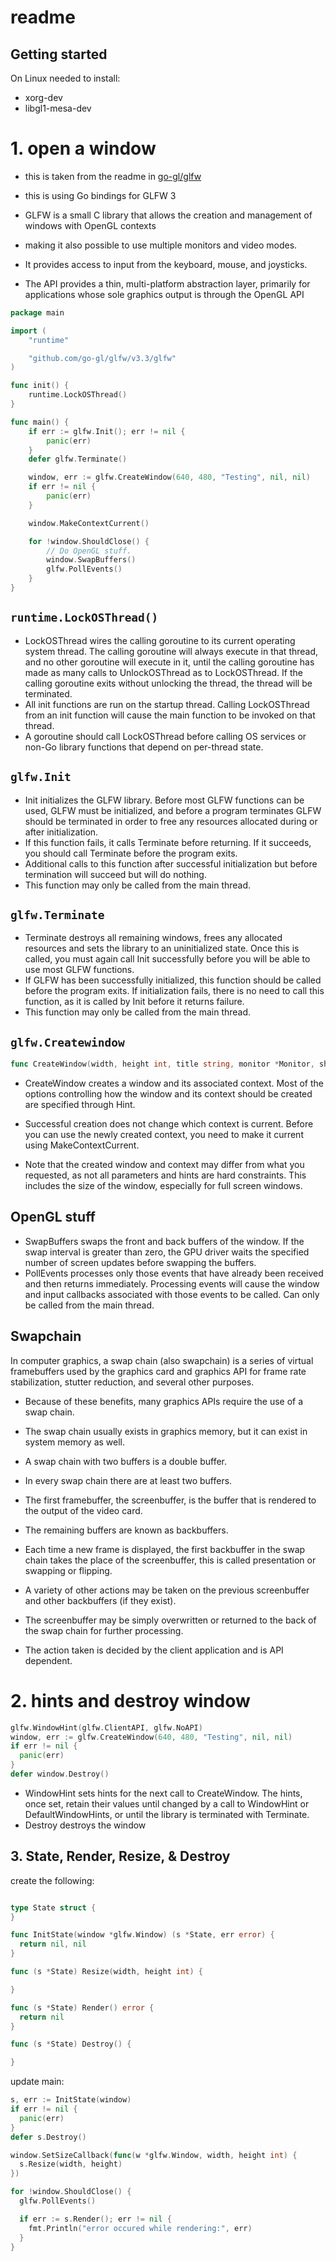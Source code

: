 # readme

## Getting started

On Linux needed to install:
- xorg-dev
- libgl1-mesa-dev


# 1. open a window

- this is taken from the readme in [go-gl/glfw](https://github.com/go-gl/glfw)

- this is using Go bindings for GLFW 3 

- GLFW is a small C library that allows the creation and management of windows
 with OpenGL contexts
- making it also possible to use multiple monitors and video modes. 
- It provides access to input from the keyboard, mouse, and joysticks.
- The API provides a thin, multi-platform abstraction layer, primarily for 
applications whose sole graphics output is through the OpenGL API

```go
package main

import (
	"runtime"

	"github.com/go-gl/glfw/v3.3/glfw"
)

func init() {
	runtime.LockOSThread()
}

func main() {
	if err := glfw.Init(); err != nil {
		panic(err)
	}
	defer glfw.Terminate()

	window, err := glfw.CreateWindow(640, 480, "Testing", nil, nil)
	if err != nil {
		panic(err)
	}

	window.MakeContextCurrent()

	for !window.ShouldClose() {
		// Do OpenGL stuff.
		window.SwapBuffers()
		glfw.PollEvents()
	}
}
```
## `runtime.LockOSThread()`

- LockOSThread wires the calling goroutine to its current operating system thread. The calling goroutine will always execute in that thread, and no other goroutine will execute in it, until the calling goroutine has made as many calls to UnlockOSThread as to LockOSThread. If the calling goroutine exits without unlocking the thread, the thread will be terminated.
- All init functions are run on the startup thread. Calling LockOSThread from an init function will cause the main function to be invoked on that thread. 
- A goroutine should call LockOSThread before calling OS services or non-Go library functions that depend on per-thread state. 

## `glfw.Init`

- Init initializes the GLFW library. Before most GLFW functions can be used, GLFW must be initialized, and before a program terminates GLFW should be terminated in order to free any resources allocated during or after initialization.
- If this function fails, it calls Terminate before returning. If it succeeds, you should call Terminate before the program exits.
- Additional calls to this function after successful initialization but before termination will succeed but will do nothing. 
- This function may only be called from the main thread. 

## `glfw.Terminate`

- Terminate destroys all remaining windows, frees any allocated resources and sets the library to an uninitialized state. Once this is called, you must again call Init successfully before you will be able to use most GLFW functions.
- If GLFW has been successfully initialized, this function should be called before the program exits. If initialization fails, there is no need to call this function, as it is called by Init before it returns failure.
- This function may only be called from the main thread. 

## `glfw.Createwindow`

```go
func CreateWindow(width, height int, title string, monitor *Monitor, share *Window) (*Window, error)
```
- CreateWindow creates a window and its associated context. Most of the options controlling how the window and its context should be created are specified through Hint.

- Successful creation does not change which context is current. Before you can use the newly created context, you need to make it current using MakeContextCurrent.

- Note that the created window and context may differ from what you requested, as not all parameters and hints are hard constraints. This includes the size of the window, especially for full screen windows.


## OpenGL stuff

- SwapBuffers swaps the front and back buffers of the window. If the swap interval is greater than zero, the GPU driver waits the specified number of screen updates before swapping the buffers. 
- PollEvents processes only those events that have already been received and then returns immediately. Processing events will cause the window and input callbacks associated with those events to be called. Can only be called from the main thread.

## Swapchain

In computer graphics, a swap chain (also swapchain) is a series of virtual 
framebuffers used by the graphics card and graphics API for frame rate 
stabilization, stutter reduction, and several other purposes. 
- Because of these benefits, many graphics APIs require the use of a swap chain. 
- The swap chain usually exists in graphics memory, but it can exist in system 
memory as well. 
- A swap chain with two buffers is a double buffer. 

- In every swap chain there are at least two buffers. 
- The first framebuffer, the screenbuffer, is the buffer that is rendered to 
the output of the video card. 
- The remaining buffers are known as backbuffers. 
- Each time a new frame is displayed, the first backbuffer in the swap chain 
takes the place of the screenbuffer, this is called presentation or swapping 
or flipping.

- A variety of other actions may be taken on the previous screenbuffer and other 
backbuffers (if they exist). 
- The screenbuffer may be simply overwritten or returned to the back of the 
swap chain for further processing. 
- The action taken is decided by the client application and is API dependent. 

# 2. hints and destroy window

```go
glfw.WindowHint(glfw.ClientAPI, glfw.NoAPI)
window, err := glfw.CreateWindow(640, 480, "Testing", nil, nil)
if err != nil {
  panic(err)
}
defer window.Destroy()
```

- WindowHint sets hints for the next call to CreateWindow. The hints, once set, retain their values until changed by a call to WindowHint or DefaultWindowHints, or until the library is terminated with Terminate. 
- Destroy destroys the window


## 3. State, Render, Resize, & Destroy

create the following:

```go

type State struct {
}

func InitState(window *glfw.Window) (s *State, err error) { 
  return nil, nil
}

func (s *State) Resize(width, height int) {

}

func (s *State) Render() error {
  return nil
}

func (s *State) Destroy() {

}
```

update main: 
```go
s, err := InitState(window)
if err != nil {
  panic(err)
}
defer s.Destroy()

window.SetSizeCallback(func(w *glfw.Window, width, height int) {
  s.Resize(width, height)
})

for !window.ShouldClose() {
  glfw.PollEvents()

  if err := s.Render(); err != nil {
  	fmt.Println("error occured while rendering:", err)
  }
}
```



